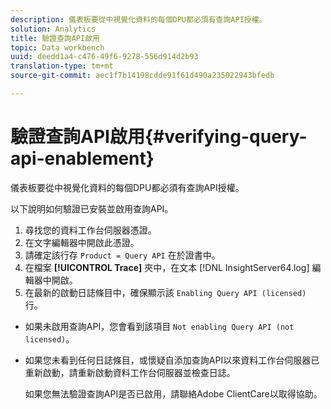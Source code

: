 ```yaml
---
description: 儀表板要從中視覺化資料的每個DPU都必須有查詢API授權。
solution: Analytics
title: 驗證查詢API啟用
topic: Data workbench
uuid: deedd1a4-c476-49f6-9278-556d914d2b93
translation-type: tm+mt
source-git-commit: aec1f7b14198cdde91f61d490a235022943bfedb

---
```



# 驗證查詢API啟用{#verifying-query-api-enablement}

儀表板要從中視覺化資料的每個DPU都必須有查詢API授權。

以下說明如何驗證已安裝並啟用查詢API。

1. 尋找您的資料工作台伺服器憑證。
1. 在文字編輯器中開啟此憑證。
1. 請確定該行存 `Product = Query API` 在於證書中。
1. 在檔案 **[!UICONTROL Trace]** 夾中，在文本 [!DNL InsightServer64.log] 編輯器中開啟。
1. 在最新的啟動日誌條目中，確保顯示該 `Enabling Query API (licensed)` 行。

* 如果未啟用查詢API，您會看到該項目 `Not enabling Query API (not licensed)`。
* 如果您未看到任何日誌條目，或懷疑自添加查詢API以來資料工作台伺服器已重新啟動，請重新啟動資料工作台伺服器並檢查日誌。

   如果您無法驗證查詢API是否已啟用，請聯絡Adobe ClientCare以取得協助。
